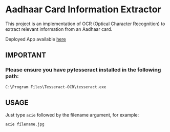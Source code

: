 # Aadhaar Card Information Extractor
This project is an implementation of OCR (Optical Character Recognition) to extract relevant information from an Aadhaar card.

Deployed App available [here](https://cvaproject-aadhaarcardin-aadhar-info-extractor-streamlit-0gi7up.streamlit.app/)

## IMPORTANT
### Please ensure you have pytesseract installed in the following path:
`C:\Program Files\Tesseract-OCR\tesseract.exe`

## USAGE
Just type `acie` followed by the filename argument, for example:

`acie filename.jpg`